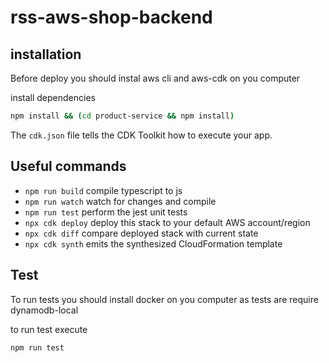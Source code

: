 # rss-aws-shop-backend

## installation 

Before deploy you should instal aws cli and aws-cdk on you computer

install dependencies
```bash
npm install && (cd product-service && npm install)
```

The `cdk.json` file tells the CDK Toolkit how to execute your app.

## Useful commands

* `npm run build`   compile typescript to js
* `npm run watch`   watch for changes and compile
* `npm run test`    perform the jest unit tests
* `npx cdk deploy`  deploy this stack to your default AWS account/region
* `npx cdk diff`    compare deployed stack with current state
* `npx cdk synth`   emits the synthesized CloudFormation template

## Test
To run tests you should install docker on you computer
as tests are require dynamodb-local

to run test execute
```bash
npm run test
```
